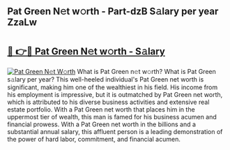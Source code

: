 ## Pat Green N𝚎t w𝚘rth - Part-dzB S𝚊lary per year ZzaLw

# <h2><a href="http://gc0bwz.nevu.top/?p=Pat+Green">🔗 👉🔴 Pat Green N𝚎t w𝚘rth - S𝚊lary</a></h2>

[![Pat Green N𝚎t W𝚘rth](https://i.imgur.com/Oavwk0R.jpeg)](http://gc0bwz.nevu.top/?p=Pat+Green)
What is Pat Green n𝚎t w𝚘rth? What is Pat Green s𝚊lary per year?
This well-heeled individual's Pat Green net worth is significant, making him one of the wealthiest in his field. His income from his employment is impressive, but it is outmatched by Pat Green net worth, which is attributed to his diverse business activities and extensive real estate portfolio. With a Pat Green net worth that places him in the uppermost tier of wealth, this man is famed for his business acumen and financial prowess. With a Pat Green net worth in the billions and a substantial annual salary, this affluent person is a leading demonstration of the power of hard labor, commitment, and financial acumen.
